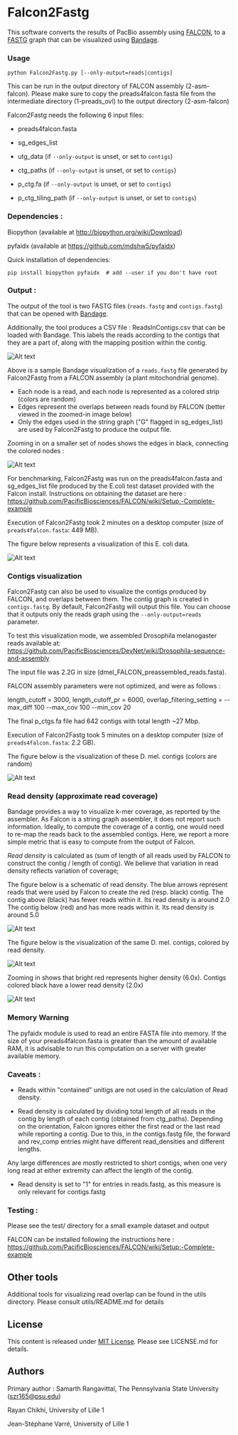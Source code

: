 # Falcon2Fastg 

This software converts the results of PacBio assembly using [FALCON](https://github.com/PacificBiosciences/FALCON), to a [FASTG](http://fastg.sourceforge.net/) graph that can be visualized using [Bandage](http://rrwick.github.io/Bandage/).

### Usage

    python Falcon2Fastg.py [--only-output=reads|contigs]

This can be run in the output directory of FALCON assembly (2-asm-falcon). 
Please make sure to copy the preads4falcon.fasta file from the intermediate directory (1-preads_ovl) to the output directory (2-asm-falcon)

Falcon2Fastg needs the following 6 input files:

* preads4falcon.fasta

* sg_edges_list 

* utg_data (if `--only-output` is unset, or set to `contigs`)

* ctg_paths (if `--only-output` is unset, or set to `contigs`)

* p_ctg.fa (if `--only-output` is unset, or set to `contigs`)

* p_ctg_tiling_path (if `--only-output` is unset, or set to `contigs`)


### Dependencies :

Biopython (available at http://biopython.org/wiki/Download)

pyfaidx (available at https://github.com/mdshw5/pyfaidx)

Quick installation of dependencies:

    pip install biopython pyfaidx  # add --user if you don't have root

### Output : 

The output of the tool is two FASTG files (``reads.fastg`` and ``contigs.fastg``) that can be opened with 
[Bandage](http://rrwick.github.io/Bandage/).

Additionally, the tool produces a CSV file : ReadsInContigs.csv that can be loaded with Bandage. This labels the 
reads according to the contigs that they are a part of, along with the mapping position within the contig. 

![Alt text](/img/Falcon2Fastg_after_bandage.png?raw=true "Falcon2Fastg after Bandage")


Above is a sample Bandage visualization of a ``reads.fastg`` file generated by 
Falcon2Fastg from a FALCON assembly (a plant mitochondrial genome).

* Each node is a read, and each node is represented as a colored strip 
(colors are random)
* Edges represent the overlaps between reads found by FALCON (better viewed in 
the zoomed-in image below) 
* Only the edges used in the string graph ("G" flagged in sg_edges_list) are 
used by Falcon2Fastg to produce the output file.



Zooming in on a smaller set of nodes shows the edges in black, connecting the colored nodes :


![Alt text](/img/zoomed_mito.png?raw=true "Falcon2Fastg zoom with Bandage")




For benchmarking, Falcon2Fastg was run on the preads4falcon.fasta and 
sg_edges_list file produced by the E.coli test dataset provided with the Falcon
 install. Instructions on obtaining the dataset are here : 
https://github.com/PacificBiosciences/FALCON/wiki/Setup:-Complete-example  

Execution of Falcon2Fastg took 2 minutes on a desktop computer (size of ``preads4falcon.fasta``: 449 MB).

The figure below represents a visualization of this E. coli data.  

![Alt text](/img/ecoli_Gnodes.png?raw=true "Ecoli 'G' edges fastg after Bandage")


### Contigs visualization 

Falcon2Fastg can also be used to visualize the contigs produced by FALCON, and overlaps between them. The contig graph is created in ``contigs.fastg``. By default, Falcon2Fastg will output this file. You can choose that it outputs only the reads graph using the ``--only-output=reads`` parameter.


To test this visualization mode, we assembled Drosophila melanogaster reads available at:  
https://github.com/PacificBiosciences/DevNet/wiki/Drosophila-sequence-and-assembly

The input file was 2.2G in size (dmel_FALCON_preassembled_reads.fasta).
  
FALCON assembly parameters were not optimized, and were as follows : 

length_cutoff = 3000, length_cutoff_pr = 6000, 
overlap_filtering_setting = --max_diff 100 --max_cov 100 --min_cov 20
 
The final p_ctgs.fa file had 642 contigs with total length ~27 Mbp.  

Execution of Falcon2Fastg took 5 minutes on a desktop computer (size of ``preads4falcon.fasta``: 2.2 GB).

The figure below is the visualization of these D. mel. contigs (colors are random)

![Alt text](/img/Dmel_ctgs.png?raw=true "D. mel. contigs after Bandage")


### Read density (approximate read coverage)

Bandage provides a way to visualize k-mer coverage, as reported by the assembler. As Falcon is a string graph assembler, it does not report such information. Ideally, to compute the coverage of a contig, one would need to re-map the reads back to the assembled contigs. Here, we report a more simple metric that is easy to compute from the output of Falcon. 

*Read density* is calculated as (sum of length of all reads used by FALCON to construct the contig / 
length of contig). We believe that variation in read density reflects variation of coverage;

The figure below is a schematic of read density. The blue arrows represent reads that were used by Falcon to create the red (resp. black) contig. The contig above (black) has fewer reads within it. Its read density is around 2.0
The contig below (red) and has more reads within it. Its read density is around 5.0
 

![Alt text](/img/read_density_schematic.png?raw=true "Read Density schematic")


The figure below is the visualization of the same D. mel. contigs, colored by read density.

![Alt text](/img/Dmel_ctgs_rd.png?raw=true "D. mel. contigs after Bandage")

Zooming in shows that bright red represents higher density (6.0x).
Contigs colored black have a lower read density (2.0x) 

![Alt text](/img/Dmel_ctgs_rd_zoom.png?raw=true "D. mel. contigs after Bandage")

### Memory Warning 

The pyfaidx module is used to read an entire FASTA file into memory. 
If the size of your preads4falcon.fasta is greater than the amount of available
 RAM, it is advisable to run this computation on a server with greater
available memory. 



### Caveats : 
 
- Reads within "contained" unitigs are not used in the calculation of Read density. 

- Read density is calculated by dividing total length of all reads in the contig 
by length of each contig (obtained from ctg_paths). Depending on the orientation, 
Falcon ignores either the first read or the last read while reporting a contig. 
Due to this, in the contigs.fastg file, the forward and rev_comp entries might 
have different read_densities and different lengths. 

Any large differences are mostly restricted to short contigs, when one very 
long read at either extremity can affect the length of the contig. 

- Read density is set to "1" for entries in reads.fastg, as this measure is 
only relevant for contigs.fastg

### Testing :

Please see the test/ directory for a small example dataset and output

FALCON can be installed following the instructions here : 
https://github.com/PacificBiosciences/FALCON/wiki/Setup:-Complete-example

## Other tools

Additional tools for visualizing read overlap can be found in the utils directory.
Please consult utils/README.md for details


## License 

This content is released under [MIT License](https://opensource.org/licenses/MIT). Please see LICENSE.md for details.


## Authors

Primary author : Samarth Rangavittal, The Pennsylvania State University
                 (szr165@psu.edu)
                
Rayan Chikhi, University of Lille 1   

Jean-Stéphane Varré, University of Lille 1

